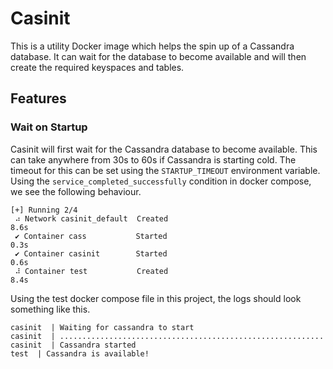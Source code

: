 # Casinit

This is a utility Docker image which helps the spin up of a Cassandra database. It can wait for the database to become available and will then create the required keyspaces and tables.

## Features

### Wait on Startup

Casinit will first wait for the Cassandra database to become available. This can take anywhere from 30s to 60s if Cassandra is starting cold. The timeout for this can be set using the ```STARTUP_TIMEOUT``` environment variable. Using the ```service_completed_successfully``` condition in docker compose, we see the following behaviour.

```
[+] Running 2/4
 ⠴ Network casinit_default  Created                                                              8.6s 
 ✔ Container cass           Started                                                              0.3s 
 ✔ Container casinit        Started                                                              0.6s 
 ⠼ Container test           Created                                                              8.4s
```

Using the test docker compose file in this project, the logs should look something like this.
```
casinit  | Waiting for cassandra to start
casinit  | ...........................................................
casinit  | Cassandra started
test  | Cassandra is available!
```